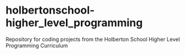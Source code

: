 # holbertonschool-higher_level_programming
Repository for coding projects from the Holberton School Higher Level Programming Curriculum

